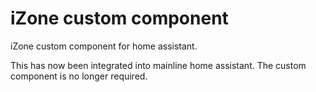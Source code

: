 # iZone custom component
iZone custom component for home assistant.

This has now been integrated into mainline home assistant. The custom component is no longer required.
